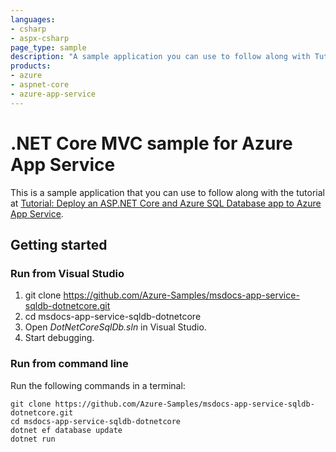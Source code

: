 ```yaml
---
languages:
- csharp
- aspx-csharp
page_type: sample
description: "A sample application you can use to follow along with Tutorial: Deploy an ASP.NET Core and Azure SQL Database app to Azure App Service."
products:
- azure
- aspnet-core
- azure-app-service
---
```


# .NET Core MVC sample for Azure App Service

This is a sample application that you can use to follow along with the tutorial at 
[Tutorial: Deploy an ASP.NET Core and Azure SQL Database app to Azure App Service](https://learn.microsoft.com/azure/app-service/tutorial-dotnetcore-sqldb-app). 

## Getting started

### Run from Visual Studio

1. git clone https://github.com/Azure-Samples/msdocs-app-service-sqldb-dotnetcore.git
2. cd msdocs-app-service-sqldb-dotnetcore
3. Open *DotNetCoreSqlDb.sln* in Visual Studio.
4. Start debugging.

### Run from command line

Run the following commands in a terminal:

```
git clone https://github.com/Azure-Samples/msdocs-app-service-sqldb-dotnetcore.git
cd msdocs-app-service-sqldb-dotnetcore
dotnet ef database update
dotnet run
```